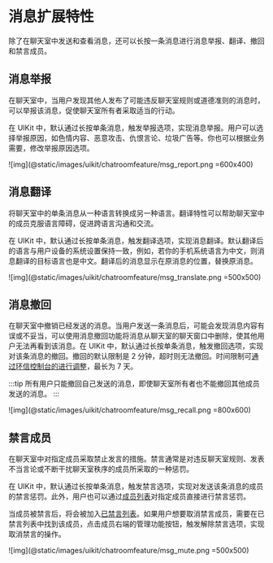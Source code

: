 # 消息扩展特性 

除了在聊天室中发送和查看消息，还可以长按一条消息进行消息举报、翻译、撤回和禁言成员。

## 消息举报

在聊天室中，当用户发现其他人发布了可能违反聊天室规则或道德准则的消息时，可以举报该消息，促使聊天室所有者采取适当的行动。

在 UIKit 中，默认通过长按单条消息，触发举报选项，实现消息举报。用户可以选择举报原因，如色情内容、恶意攻击、仇恨言论、垃圾广告等。你也可以根据业务需要，修改举报原因选项。

![img](@static/images/uikit/chatroomfeature/msg_report.png =600x400)

## 消息翻译

将聊天室中的单条消息从一种语言转换成另一种语言。翻译特性可以帮助聊天室中的成员克服语言障碍，促进跨语言沟通和交流。

在 UIKit 中，默认通过长按单条消息，触发翻译选项，实现消息翻译。默认翻译后的语言与用户设备的系统设置保持一致，例如，若你的手机系统语言为中文，则消息翻译的目标语言也是中文。翻译后的消息显示在原消息的位置，替换原消息。

![img](@static/images/uikit/chatroomfeature/msg_translate.png =500x500)

## 消息撤回

在聊天室中撤销已经发送的消息。当用户发送一条消息后，可能会发现消息内容有误或不妥当，可以使用消息撤回功能将消息从聊天室的聊天窗口中删除，使其他用户无法再看到该消息。在 UIKit 中，默认通过长按单条消息，触发撤回选项，实现对该条消息的撤回。撤回的默认限制是 2 分钟，超时则无法撤回。时间限制可[通过环信控制台的进行调整](/product/enable_and_configure_IM.html#设置消息撤回-rest-客户端)，最长为 7 天。

:::tip
所有用户只能撤回自己发送的消息，即使聊天室所有者也不能撤回其他成员发送的消息。
:::

![img](@static/images/uikit/chatroomfeature/msg_recall.png =800x600)

## 禁言成员

在聊天室中对指定成员采取禁止发言的措施。禁言通常是对违反聊天室规则、发表不当言论或不断干扰聊天室秩序的成员所采取的一种惩罚。

在 UIKit 中，默认通过长按单条消息，触发禁言选项，实现对发送该条消息的成员的禁言惩罚。此外，用户也可以通过[成员列表](feature_member#成员列表)对指定成员直接进行禁言惩罚。

当成员被禁言后，将会被加入[已禁言列表](feature_common#已禁言列表)。如果用户想要取消禁言成员，需要在已禁言列表中找到该成员，点击成员右端的管理功能按钮，触发解除禁言选项，实现取消禁言的操作。

![img](@static/images/uikit/chatroomfeature/msg_mute.png =500x500)
